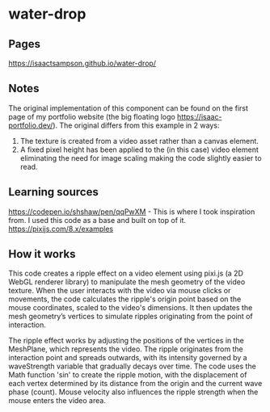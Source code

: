 # water-drop

## Pages
https://isaactsampson.github.io/water-drop/

## Notes
The original implementation of this component can be found on the first page of my portfolio website (the big floating logo https://isaac-portfolio.dev/). The original differs from this example in 2 ways: 

1. The texture is created from a video asset rather than a canvas element.
2. A fixed pixel height has been applied to the (in this case) video element eliminating the need for image scaling making the code slightly easier to read. 

## Learning sources
https://codepen.io/shshaw/pen/qqPwXM - This is where I took inspiration from. I used this code as a base and built on top of it.
https://pixijs.com/8.x/examples

## How it works
This code creates a ripple effect on a video element using pixi.js (a 2D WebGL renderer library) to manipulate the mesh geometry of the video texture. When the user interacts with the video via mouse clicks or movements, the code calculates the ripple's origin point based on the mouse coordinates, scaled to the video's dimensions. It then updates the mesh geometry’s vertices to simulate ripples originating from the point of interaction.

The ripple effect works by adjusting the positions of the vertices in the MeshPlane, which represents the video. The ripple originates from the interaction point and spreads outwards, with its intensity governed by a waveStrength variable that gradually decays over time. The code uses the Math function 'sin' to create the ripple motion, with the displacement of each vertex determined by its distance from the origin and the current wave phase (count). Mouse velocity also influences the ripple strength when the mouse enters the video area.